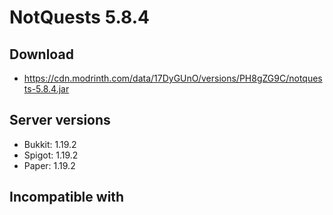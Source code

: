 # NotQuests 5.8.4

## Download
- https://cdn.modrinth.com/data/17DyGUnO/versions/PH8gZG9C/notquests-5.8.4.jar

## Server versions
- Bukkit: 1.19.2
- Spigot: 1.19.2
- Paper: 1.19.2

## Incompatible with